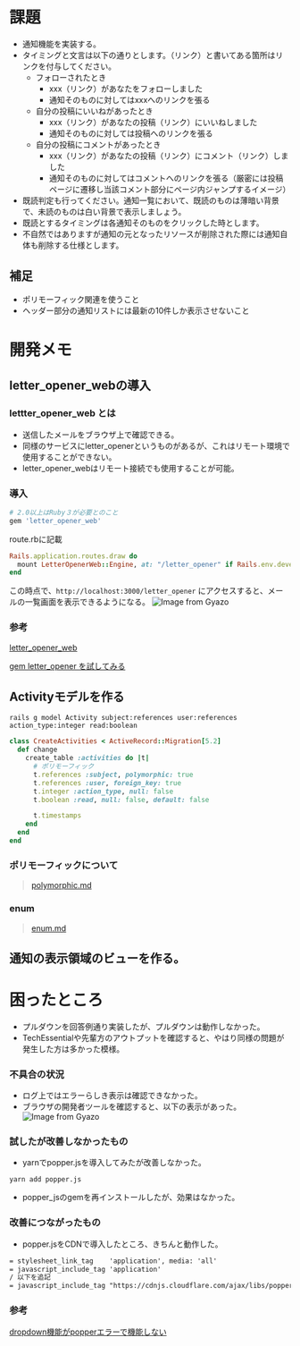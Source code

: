 # 課題
- 通知機能を実装する。
- タイミングと文言は以下の通りとします。（リンク）と書いてある箇所はリンクを付与してください。
  - フォローされたとき
    - xxx（リンク）があなたをフォローしました
    - 通知そのものに対してはxxxへのリンクを張る
  - 自分の投稿にいいねがあったとき
    - xxx（リンク）があなたの投稿（リンク）にいいねしました
    - 通知そのものに対しては投稿へのリンクを張る
  - 自分の投稿にコメントがあったとき
    - xxx（リンク）があなたの投稿（リンク）にコメント（リンク）しました
    - 通知そのものに対してはコメントへのリンクを張る（厳密には投稿ページに遷移し当該コメント部分にページ内ジャンプするイメージ）
- 既読判定も行ってください。通知一覧において、既読のものは薄暗い背景で、未読のものは白い背景で表示しましょう。
- 既読とするタイミングは各通知そのものをクリックした時とします。
- 不自然ではありますが通知の元となったリソースが削除された際には通知自体も削除する仕様とします。

## 補足
- ポリモーフィック関連を使うこと
- ヘッダー部分の通知リストには最新の10件しか表示させないこと

# 開発メモ
## letter_opener_webの導入
### lettter_opener_web とは
- 送信したメールをブラウザ上で確認できる。
- 同様のサービスにletter_openerというものがあるが、これはリモート環境で使用することができない。
- letter_opener_webはリモート接続でも使用することが可能。
### 導入
```rb
# 2.0以上はRuby３が必要とのこと
gem 'letter_opener_web'
```
route.rbに記載
```rb
Rails.application.routes.draw do
  mount LetterOpenerWeb::Engine, at: "/letter_opener" if Rails.env.development?
end
```
この時点で、`http://localhost:3000/letter_opener` にアクセスすると、メールの一覧画面を表示できるようになる。
![Image from Gyazo](https://i.gyazo.com/60216106710fb26338623efa95fc5f13.png)

### 参考
[letter_opener_web](https://github.com/fgrehm/letter_opener_web)

[gem letter_opener を試してみる](https://qiita.com/tanutanu/items/c6193c4c2c352ac152絵c)

## Activityモデルを作る
```
rails g model Activity subject:references user:references action_type:integer read:boolean
```
```rb
class CreateActivities < ActiveRecord::Migration[5.2]
  def change
    create_table :activities do |t|
      # ポリモーフィック
      t.references :subject, polymorphic: true
      t.references :user, foreign_key: true
      t.integer :action_type, null: false
      t.boolean :read, null: false, default: false

      t.timestamps
    end
  end
end
```
### ポリモーフィックについて
> [polymorphic.md](https://github.com/satoshitodaka/TIL/blob/main/06_InstaClone/10_notification/polymorphic.md)

### enum
> [enum.md](https://github.com/satoshitodaka/TIL/blob/main/06_InstaClone/10_notification/enum.md)

## 通知の表示領域のビューを作る。


# 困ったところ
- プルダウンを回答例通り実装したが、プルダウンは動作しなかった。
- TechEssentialや先輩方のアウトプットを確認すると、やはり同様の問題が発生した方は多かった模様。
### 不具合の状況
- ログ上ではエラーらしき表示は確認できなかった。
- ブラウザの開発者ツールを確認すると、以下の表示があった。
![Image from Gyazo](https://i.gyazo.com/bd4510c170b7cd9455f8787f53fa961c.png)

### 試したが改善しなかったもの
- yarnでpopper.jsを導入してみたが改善しなかった。
```
yarn add popper.js
```
- popper_jsのgemを再インストールしたが、効果はなかった。
### 改善につながったもの
- popper.jsをCDNで導入したところ、きちんと動作した。
```html
= stylesheet_link_tag    'application', media: 'all'
= javascript_include_tag 'application'
/ 以下を追記
= javascript_include_tag "https://cdnjs.cloudflare.com/ajax/libs/popper.js/1.14.4/umd/popper.min.js"
```
### 参考
[dropdown機能がpopperエラーで機能しない](https://tech-essentials.work/questions/376)
